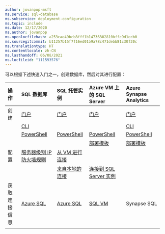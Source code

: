 ```yaml
---
author: jovanpop-msft
ms.service: sql-database
ms.subservice: deployment-configuration
ms.topic: include
ms.date: 12/17/2020
ms.author: jovanpop
ms.openlocfilehash: a253cae49bcb8fff1b14736302810bffc9d1ecb0
ms.sourcegitcommit: b11257b15f7f16ed01b9a78c471debb81c30f20c
ms.translationtype: HT
ms.contentlocale: zh-CN
ms.lasthandoff: 06/08/2021
ms.locfileid: "111593576"
---
```

  可以根据下述快速入门之一，创建数据库，然后对其进行配置：

  | 操作 | SQL 数据库 | SQL 托管实例 | Azure VM 上的 SQL Server | Azure Synapse Analytics |
  |:--- |:--- |:---|:---|:---|
  | 创建| [门户](../database/single-database-create-quickstart.md) | [门户](../managed-instance/instance-create-quickstart.md) | [门户](../virtual-machines/windows/sql-vm-create-portal-quickstart.md) | [门户](../../synapse-analytics/quickstart-create-workspace.md) |
  || [CLI](../database/scripts/create-and-configure-database-cli.md) | | | [CLI](../../synapse-analytics/quickstart-create-workspace-cli.md) |
  || [PowerShell](../database/scripts/create-and-configure-database-powershell.md) | [PowerShell](../managed-instance/scripts/create-configure-managed-instance-powershell.md) | [PowerShell](../virtual-machines/windows/sql-vm-create-powershell-quickstart.md) | [PowerShell](../../synapse-analytics/quickstart-create-workspace-powershell.md) |
  || | | [部署模板](../virtual-machines/windows/create-sql-vm-resource-manager-template.md) | [部署模板](../../synapse-analytics/quickstart-deployment-template-workspaces.md) | 
  | 配置 | [服务器级别 IP 防火墙规则](../database/firewall-create-server-level-portal-quickstart.md)| [从 VM 进行连接](../managed-instance/connect-vm-instance-configure.md)| |
  |||[来自本地的连接](../managed-instance/point-to-site-p2s-configure.md) | [连接到 SQL Server 实例](../virtual-machines/windows/sql-vm-create-portal-quickstart.md) |
  | 获取连接信息 | [Azure SQL](../database/connect-query-content-reference-guide.md#get-server-connection-information)|[Azure SQL](../database/connect-query-content-reference-guide.md#get-server-connection-information)| [SQL VM](../virtual-machines/windows/sql-vm-create-portal-quickstart.md?#connect-to-sql-server)| Synapse SQL|
  |||||
